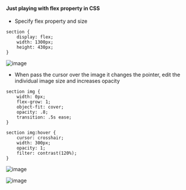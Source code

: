 #### Just playing with flex property in CSS

- Specify flex property and size
```
section {
    display: flex;
    width: 1300px;
    height: 430px;
}
```

![image](https://user-images.githubusercontent.com/22846310/218365641-3c6dd0e3-1f8b-4d35-868b-1e6e1344b8c8.png)


- When pass the cursor over the image it changes the pointer, edit the individual image size and increases opacity

```
section img {
    width: 0px;
    flex-grow: 1;
    object-fit: cover;
    opacity: .8;
    transition: .5s ease;
}

section img:hover {
    cursor: crosshair;
    width: 300px;
    opacity: 1;
    filter: contrast(120%);
}
```

![image](https://user-images.githubusercontent.com/22846310/218365674-875286ac-c364-4b81-ac58-4fb5c107241c.png)


![image](https://user-images.githubusercontent.com/22846310/218365715-6933d743-7c50-457b-9e5a-001ab53e2dd4.png)
